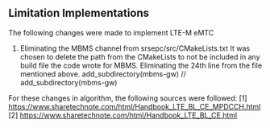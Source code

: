 ## Limitation Implementations

The following changes were made to implement LTE-M eMTC

1. Eliminating the MBMS channel from srsepc/src/CMakeLists.txt
It was chosen to delete the path from the CMakeLists to not be included in any build file the code wrote for MBMS.
Eliminating the 24th line from the file mentioned above.
add_subdirectory(mbms-gw)
// add_subdirectory(mbms-gw)



For these changes in algorithm, the following sources were followed:
[1] https://www.sharetechnote.com/html/Handbook_LTE_BL_CE_MPDCCH.html
[2] https://www.sharetechnote.com/html/Handbook_LTE_BL_CE.html
